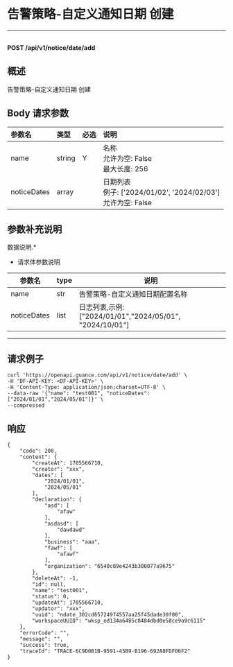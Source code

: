 # 告警策略-自定义通知日期 创建

---

<br />**POST /api/v1/notice/date/add**

## 概述
告警策略-自定义通知日期 创建




## Body 请求参数

| 参数名        | 类型     | 必选   | 说明              |
|:-----------|:-------|:-----|:----------------|
| name | string | Y | 名称<br>允许为空: False <br>最大长度: 256 <br> |
| noticeDates | array |  | 日期列表<br>例子: ['2024/01/02', '2024/02/03'] <br>允许为空: False <br> |

## 参数补充说明


数据说明.*

- 请求体参数说明

| 参数名           | type | 说明                                                 |
| ---------------- | ---- | ---------------------------------------------------- |
| name       | str | 告警策略-自定义通知日期配置名称 |
| noticeDates    | list | 日志列表,示例: ["2024/01/01","2024/05/01", "2024/10/01"]                               |

------




## 请求例子
```shell
curl 'https://openapi.guance.com/api/v1/notice/date/add' \
-H 'DF-API-KEY: <DF-API-KEY>' \
-H 'Content-Type: application/json;charset=UTF-8' \
--data-raw '{"name": "test001", "noticeDates": ["2024/01/01","2024/05/01"]}' \
--compressed
```




## 响应
```shell
{
    "code": 200,
    "content": {
        "createAt": 1705566710,
        "creator": "xxx",
        "dates": [
            "2024/01/01",
            "2024/05/01"
        ],
        "declaration": {
            "asd": [
                "afaw"
            ],
            "asdasd": [
                "dawdawd"
            ],
            "business": "aaa",
            "fawf": [
                "afawf"
            ],
            "organization": "6540c09e4243b300077a9675"
        },
        "deleteAt": -1,
        "id": null,
        "name": "test001",
        "status": 0,
        "updateAt": 1705566710,
        "updator": "xxx",
        "uuid": "ndate_302cd65724974557aa25f45dade30f00",
        "workspaceUUID": "wksp_ed134a6485c8484dbd0e58ce9a9c6115"
    },
    "errorCode": "",
    "message": "",
    "success": true,
    "traceId": "TRACE-6C9D0B1B-9591-45B9-B196-692A8FDF06F2"
} 
```




